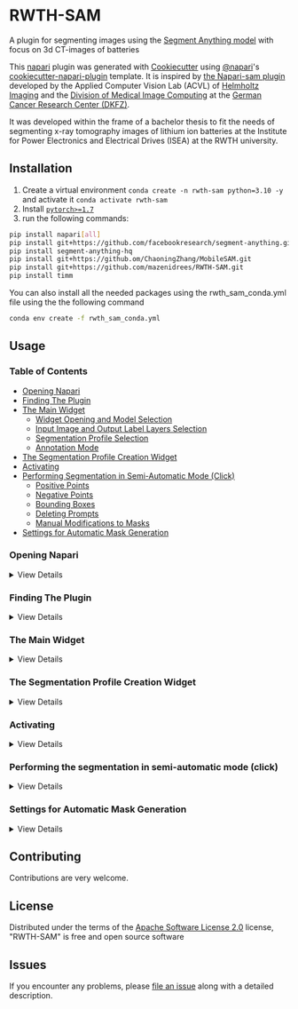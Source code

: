 # RWTH-SAM
A plugin for segmenting images using the [Segment Anything model](https://github.com/facebookresearch/segment-anything) with focus on 3d CT-images of batteries


This [napari] plugin was generated with [Cookiecutter] using [@napari]'s [cookiecutter-napari-plugin] template. It is inspired by [the Napari-sam plugin](https://github.com/MIC-DKFZ/napari-sam) developed by the Applied Computer Vision Lab (ACVL) of [Helmholtz Imaging](http://helmholtz-imaging.de) 
and the [Division of Medical Image Computing](https://www.dkfz.de/en/mic/index.php) at the [German Cancer Research Center (DKFZ)](https://www.dkfz.de/en/index.html).

It was developed within the frame of a bachelor thesis to fit the needs of segmenting x-ray tomography images of lithium ion batteries at the Institute for Power Electronics and Electrical Drives (ISEA) at the RWTH university.


## Installation

1. Create a virtual environment `conda create -n rwth-sam python=3.10 -y` and activate it `conda activate rwth-sam`
2. Install [`pytorch>=1.7`](https://pytorch.org/get-started/locally/)
3. run the following commands:
```bash
pip install napari[all]
pip install git+https://github.com/facebookresearch/segment-anything.git
pip install segment-anything-hq
pip install git+https://github.om/ChaoningZhang/MobileSAM.git
pip install git+https://github.com/mazenidrees/RWTH-SAM.git
pip install timm
```

You can also install all the needed packages using the rwth_sam_conda.yml file using the the following command
```bash
conda env create -f rwth_sam_conda.yml
```

## Usage

### Table of Contents

- [Opening Napari](#opening-napari)
- [Finding The Plugin](#finding-the-plugin)
- [The Main Widget](#the-main-widget)
  - [Widget Opening and Model Selection](#widget-opening-and-model-selection)
  - [Input Image and Output Label Layers Selection](#input-image-and-output-label-layers-selection)
  - [Segmentation Profile Selection](#segmentation-profile-selection)
  - [Annotation Mode](#annotation-mode)
- [The Segmentation Profile Creation Widget](#the-segmentation-profile-creation-widget)
- [Activating](#activating)
- [Performing Segmentation in Semi-Automatic Mode (Click)](#performing-the-segmentation-in-semi-automatic-mode-click)
  - [Positive Points](#positive-points)
  - [Negative Points](#negative-points)
  - [Bounding Boxes](#bounding-boxes)
  - [Deleting Prompts](#deleting-prompts)
  - [Manual Modifications to Masks](#manual-modifications-to-masks)
- [Settings for Automatic Mask Generation](#settings-for-automatic-mask-generation)



### Opening Napari

<details>
<summary>View Details</summary>

Activate the conda environment:
```bash
conda activate rwth-sam
```
Open Napari by runnig:
```bash
Napari
```


</details>


### Finding The Plugin

<details>
<summary>View Details</summary>

the plugin is accessible from the plugin menu in Napari.

<img width="540" alt="image" src="https://github.com/mazenidrees/RWTH-SAM/assets/130779425/9f99f48f-c410-4a13-b8d9-519a58a56126">

Two widgets are provided:

</details>


### The Main Widget
<details>
<summary>View Details</summary>

The RWTH-SAM widget is designed for choosing the desired settings and for performing the segmentation.

#### Widget Opening and Model Selection
The plugin supports various SAM versions, including the [original models](https://github.com/facebookresearch/segment-anything) (ViT-H, ViT-L, ViT-B), [HQ-SAM](https://github.com/SysCV/sam-hq) (ViT-H, ViT-L, ViT-B), [MedSAM](https://github.com/bowang-lab/MedSAM/tree/main), and [MobileSAM](https://github.com/ChaoningZhang/MobileSAM).
HQ-SAM emphasizes fine-grained high-quality masks, MedSAM is optimized for medical images using ViT-B, while MobileSAM offers a lightweight CPU-compatible variant.

https://github.com/mazenidrees/RWTH-SAM/assets/130779425/450418bf-ed17-41c3-b2bb-35ba6b63d360

#### Input Image and Output Label Layers Selection
After using the native Napari tools for opening images and creating label layers, the opened/created layers become available for selection in their respective menus.

https://github.com/mazenidrees/RWTH-SAM/assets/130779425/bb77b4e6-ddc3-4fd3-99b4-e4f4c17d022c

Label layers must be created after opening the desired input image in Napari to make sure that the label layer has the right dimensions corresponding to the input image.

#### Segmentation Profile Selection
Segmentation profiles are layers in which the classes present in a dataset are stored. For more details, please refer to [The Segmentation Profile Creation Widget](https://github.com/mazenidrees/RWTH-SAM/edit/main/README.md#the-segmentation-profile-creation-widget).
After creating a segmentation profile with the segmentation profile creation widget, or opening a corresponding stored file, the segmentation profile will appear in the designated menu for selection.

https://github.com/mazenidrees/RWTH-SAM/assets/130779425/a26eb823-4f91-4b3b-a59c-3edd48ff8a1d

After selection, classes are listed in the list below it.

#### Annotation Mode
In the main widget, there is an option to choose between semi-automatic annotation (click) or automatic mask generation. Selecting automatic mask generation reveals additional settings in line with SAM's configurations. For more details, refer to [TODO].

<img width="278" alt="image" src="https://github.com/mazenidrees/RWTH-SAM/assets/130779425/35e44665-bb55-4337-b1df-56bbc105ad2b">

</details>


### The Segmentation Profile Creation Widget

<details>
<summary>View Details</summary>

As the name suggests, this widget is responsible for creating a segmentation profile containing the classes present in a dataset.

https://github.com/mazenidrees/RWTH-SAM/assets/130779425/930f0f15-0562-4816-a12c-1ed3f1adc341

Segmentation profiles can be stored as JSON files and accessed later. While JSON files are not native to Napari, the plugin will automatically manage their opening.

</details>

### Activating

<details>
<summary>View Details</summary>

Once you've selected all the required settings, the 'Activate' button becomes available.
Click on this button to initiate the segmentation process. A progress bar will then show up to provide feedback on the ongoing process.


https://github.com/mazenidrees/RWTH-SAM/assets/130779425/344edf0d-d608-4ba9-9587-739af6b5a459

</details>

### Performing the segmentation in semi-automatic mode (click)
<details>
<summary>View Details</summary>

Using a combination of mouse clicks and modifier keys (control, shift), users can guide SAM with positive points, negative points, and bounding boxes. A temporary green mask will be displayed upon that. This mask can be further refined with more prompts. Once satisfied, the mask must be submitted to one of the classes available in the right menu.


#### Positive Points
Positive points indicate to SAM where to search for an object. 
They can be added using a middle mouse click.

https://github.com/mazenidrees/RWTH-SAM/assets/130779425/ec194dc5-7e3e-47b2-85f8-534ff8a037e4

#### Negative Points
Conversely, negative points direct SAM to omit a region from a generated mask, particularly if SAM's initial mask is incorrect.
They can be added using Ctrl + middle mouse click.

https://github.com/mazenidrees/RWTH-SAM/assets/130779425/b6b9ea31-aac3-445d-a588-25afb2e59c10

#### Bounding Boxes
Bounding boxes instruct SAM to search for an object within its confines.
They can be created by using Shift + sustained middle mouse click + drag + release.

https://github.com/mazenidrees/RWTH-SAM/assets/130779425/86dbd14f-1f9b-492f-afc4-70a00a80b87d

#### Deleting Prompts
Points can be selected with a left mouse click and deleted by pressing Ctrl + K.
To delete all points, Ctrl + Shift + K can be used.
To change a bounding box, simply redraw a new one.

#### Manual Modifications to Masks
Masks can be modified using the native Napari tools for annotation (eraser, painting brush, etc.).
After selecting the label layer from the left layer list, the tools will appear in the layer controls in the top left corner.
Masks can only be modified after being submitted to a class.
By picking the color linked to the desired class, you can paint or erase on a mask.
Currently, clicking "submit to class" is required to save changes. This will be addressed in the subsequent update.

</details>


### Settings for Automatic Mask Generation

<details>
<summary>View Details</summary>


Referenced from [SAM's official documentation](https://github.com/facebookresearch/segment-anything/blob/main/segment_anything/automatic_mask_generator.py):

- **Points per side:** 
  The number of points to be sampled along one side of the image. The total number of points equates to `points_per_side^2`. If set to `None`, the 'point_grids' must provide explicit point sampling.

- **Points per batch:** 
  Determines the number of points processed simultaneously by the model. Using higher numbers can lead to quicker results but might consume more GPU memory.

- **Prediction IoU threshold:** 
  Utilizes a filtering threshold range of [0,1] based on the model's predicted mask quality.

- **Stability score threshold:** 
  A filtering threshold in [0,1], which relates to the stability of the mask when changes are made to the cutoff. This cutoff is used to binarize the model's mask predictions.

- **Stability score offset:** 
  Specifies the shift amount for the cutoff when determining the stability score.

- **Box NMS threshold:** 
  Defines the box IoU cutoff utilized by the non-maximal suppression to filter out duplicate masks.

- **Crop N layers:** 
  If set to >0, the mask prediction is rerun on image crops. This setting also defines the number of layers to execute, where each layer runs `2^i_layer` number of image crops.

- **Crop NMS threshold:** 
  The box IoU cutoff leveraged by non-maximal suppression to filter out duplicate masks across different image crops.

- **Crop overlap ratio:** 
  Determines the extent of crop overlap. In the initial crop layer, the crops will overlap by this fraction of the total image length. Subsequent layers with increased crops will have a reduced overlap.

- **Crop N points downscale factor:** 
  The points-per-side sampled in layer 'n' are scaled down by `crop_n_points_downscale_factor^n`.

- **Min mask region area:** 
  If set to >0, post-processing is employed to eradicate disconnected regions and mask holes smaller than `min_mask_region_area`. This feature requires OpenCV.

</details>



## Contributing

Contributions are very welcome.

## License

Distributed under the terms of the [Apache Software License 2.0] license,
"RWTH-SAM" is free and open source software

## Issues

If you encounter any problems, please [file an issue] along with a detailed description.

[napari]: https://github.com/napari/napari
[Cookiecutter]: https://github.com/audreyr/cookiecutter
[@napari]: https://github.com/napari
[MIT]: http://opensource.org/licenses/MIT
[BSD-3]: http://opensource.org/licenses/BSD-3-Clause
[GNU GPL v3.0]: http://www.gnu.org/licenses/gpl-3.0.txt
[GNU LGPL v3.0]: http://www.gnu.org/licenses/lgpl-3.0.txt
[Apache Software License 2.0]: http://www.apache.org/licenses/LICENSE-2.0
[Mozilla Public License 2.0]: https://www.mozilla.org/media/MPL/2.0/index.txt
[cookiecutter-napari-plugin]: https://github.com/napari/cookiecutter-napari-plugin

[file an issue]: https://github.com/mazenidrees/RWTH-SAM/issues

[napari]: https://github.com/napari/napari
[tox]: https://tox.readthedocs.io/en/latest/
[pip]: https://pypi.org/project/pip/
[PyPI]: https://pypi.org/

